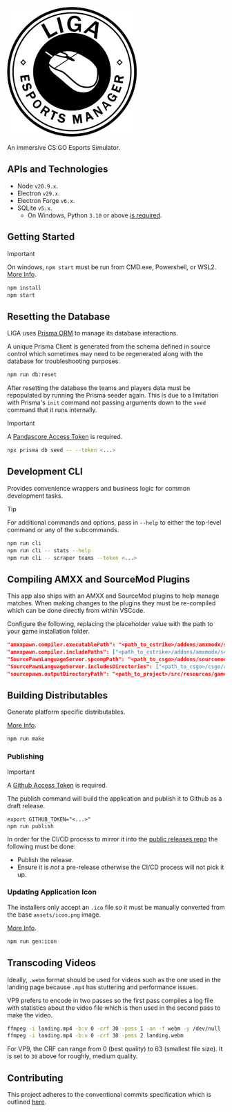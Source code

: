 <img src="./src/frontend/assets/icon.png" alt="LIGA Esports Manager" width="300" height="300" />

An immersive CS:GO Esports Simulator.

## APIs and Technologies

- Node `v20.9.x`.
- Electron `v29.x`.
- Electron Forge `v6.x`.
- SQLite `v5.x`.
  - On Windows, Python `3.10` or above [is required](https://github.com/nodejs/node-gyp#on-windows).

## Getting Started

> [!IMPORTANT]
> On windows, `npm start` must be run from CMD.exe, Powershell, or WSL2. [More Info](https://www.electronforge.io/templates/typescript-+-webpack-template).

```bash
npm install
npm start
```

## Resetting the Database

LIGA uses [Prisma ORM](https://www.prisma.io/) to manage its database interactions.

A unique Prisma Client is generated from the schema defined in source control which sometimes may need to be regenerated along with the database for troubleshooting purposes.

```bash
npm run db:reset
```

After resetting the database the teams and players data must be repopulated by running the Prisma seeder again. This is due to a limitation with Prisma's `init` command not passing arguments down to the `seed` command that it runs internally.

> [!IMPORTANT]
> A [Pandascore Access Token](https://app.pandascore.co/dashboard/main) is required.

```bash
npx prisma db seed -- --token <...>
```

## Development CLI

Provides convenience wrappers and business logic for common development tasks.

> [!TIP]
> For additional commands and options, pass in `--help` to either the top-level command or any of the subcommands.

```bash
npm run cli
npm run cli -- stats --help
npm run cli -- scraper teams --token <...>
```

## Compiling AMXX and SourceMod Plugins

This app also ships with an AMXX and SourceMod plugins to help manage matches. When making changes to the plugins they must be re-compiled which can be done directly from within VSCode.

Configure the following, replacing the placeholder value with the path to your game installation folder.

```json
"amxxpawn.compiler.executablePath": "<path_to_cstrike>/addons/amxmodx/scripting/amxxpc.exe",
"amxxpawn.compiler.includePaths": ["<path_to_cstrike>/addons/amxmodx/scripting/include"],
"SourcePawnLanguageServer.spcompPath": "<path_to_csgo>/addons/sourcemod/scripting/spcomp.exe",
"SourcePawnLanguageServer.includesDirectories": ["<path_to_csgo>/csgo/addons/sourcemod/scripting/include"],
"sourcepawn.outputDirectoryPath": "<path_to_project>/src/resources/games/csgo/addons/sourcemod/plugins/",
```

## Building Distributables

Generate platform specific distributables.

[More Info](https://www.electronforge.io/config/makers).

```bash
npm run make
```

### Publishing

> [!IMPORTANT]
> A [Github Access Token](https://github.com/settings/tokens) is required.

The publish command will build the application and publish it to Github as a draft release.

```
export GITHUB_TOKEN="<...>"
npm run publish
```

In order for the CI/CD process to mirror it into the [public releases repo](https://github.com/lemonpole/LIGA-public) the following must be done:

- Publish the release.
- Ensure it is _not_ a pre-release otherwise the CI/CD process will not pick it up.

### Updating Application Icon

The installers only accept an `.ico` file so it must be manually converted from the base `assets/icon.png` image.

[More Info](https://www.electronforge.io/guides/create-and-add-icons#configuring-installer-icons).

```bash
npm run gen:icon
```

## Transcoding Videos

Ideally, `.webm` format should be used for videos such as the one used in the landing page because `.mp4` has stuttering and performance issues.

VP9 prefers to encode in two passes so the first pass compiles a log file with statistics about the video file which is then used in the second pass to make the video.

```bash
ffmpeg -i landing.mp4 -b:v 0 -crf 30 -pass 1 -an -f webm -y /dev/null
ffmpeg -i landing.mp4 -b:v 0 -crf 30 -pass 2 landing.webm
```

For VP9, the CRF can range from 0 (best quality) to 63 (smallest file size). It is set to `30` above for roughly, medium quality.

## Contributing

This project adheres to the conventional commits specification which is outlined [here](https://www.conventionalcommits.org/en/v1.0.0/#summary).
